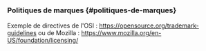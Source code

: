 # 

### Politiques de marques {#politiques-de-marques}

Exemple de directives de l&#039;OSI : https://opensource.org/trademark-guidelines ou de Mozilla : https://www.mozilla.org/en-US/foundation/licensing/